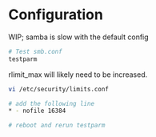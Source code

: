 # Configuration

WIP; samba is slow with the default config

```bash
# Test smb.conf
testparm
```

rlimit_max will likely need to be increased.

```bash
vi /etc/security/limits.conf

# add the following line
* - nofile 16384

# reboot and rerun testparm
```
